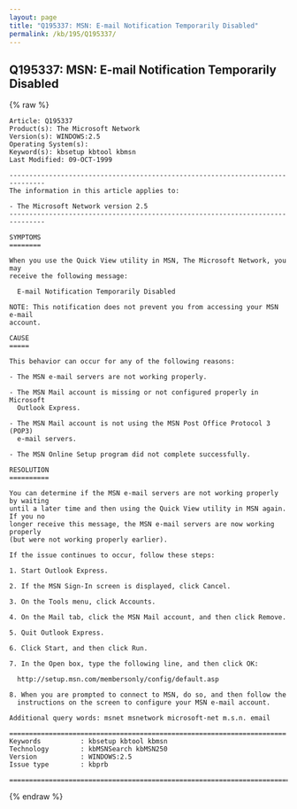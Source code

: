 ```yaml
---
layout: page
title: "Q195337: MSN: E-mail Notification Temporarily Disabled"
permalink: /kb/195/Q195337/
---
```


## Q195337: MSN: E-mail Notification Temporarily Disabled

{% raw %}

	Article: Q195337
	Product(s): The Microsoft Network
	Version(s): WINDOWS:2.5
	Operating System(s): 
	Keyword(s): kbsetup kbtool kbmsn
	Last Modified: 09-OCT-1999
	
	-------------------------------------------------------------------------------
	The information in this article applies to:
	
	- The Microsoft Network version 2.5 
	-------------------------------------------------------------------------------
	
	SYMPTOMS
	========
	
	When you use the Quick View utility in MSN, The Microsoft Network, you may
	receive the following message:
	
	  E-mail Notification Temporarily Disabled
	
	NOTE: This notification does not prevent you from accessing your MSN e-mail
	account.
	
	CAUSE
	=====
	
	This behavior can occur for any of the following reasons:
	
	- The MSN e-mail servers are not working properly.
	
	- The MSN Mail account is missing or not configured properly in Microsoft
	  Outlook Express.
	
	- The MSN Mail account is not using the MSN Post Office Protocol 3 (POP3)
	  e-mail servers.
	
	- The MSN Online Setup program did not complete successfully.
	
	RESOLUTION
	==========
	
	You can determine if the MSN e-mail servers are not working properly by waiting
	until a later time and then using the Quick View utility in MSN again. If you no
	longer receive this message, the MSN e-mail servers are now working properly
	(but were not working properly earlier).
	
	If the issue continues to occur, follow these steps:
	
	1. Start Outlook Express.
	
	2. If the MSN Sign-In screen is displayed, click Cancel.
	
	3. On the Tools menu, click Accounts.
	
	4. On the Mail tab, click the MSN Mail account, and then click Remove.
	
	5. Quit Outlook Express.
	
	6. Click Start, and then click Run.
	
	7. In the Open box, type the following line, and then click OK:
	
	  http://setup.msn.com/membersonly/config/default.asp
	
	8. When you are prompted to connect to MSN, do so, and then follow the
	  instructions on the screen to configure your MSN e-mail account.
	
	Additional query words: msnet msnetwork microsoft-net m.s.n. email
	
	======================================================================
	Keywords          : kbsetup kbtool kbmsn 
	Technology        : kbMSNSearch kbMSN250
	Version           : WINDOWS:2.5
	Issue type        : kbprb
	
	=============================================================================
	

{% endraw %}
